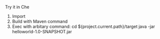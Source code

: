 Try it in Che

1. Import 
2. Build with Maven command 
3. Exec with arbitary command:
   cd ${project.current.path}/target
   java -jar helloworld-1.0-SNAPSHOT.jar
